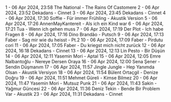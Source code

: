1 - 06 Apr 2024, 23:58	The National - The Rains Of Castomere
2 - 06 Apr 2024, 23:52	Dekadans - Cinnet
3 - 06 Apr 2024, 23:45	Dekadans - Cinnet
4 - 06 Apr 2024, 17:30	Soffie - Für immer Frühling - Akustik Version
5 - 06 Apr 2024, 17:26	AnnenMayKantereit - Als ich ein Kind war
6 - 06 Apr 2024, 17:21	Tua - Wenn ich gehen muss
7 - 06 Apr 2024, 17:19	Der Plot - Ich habe Fragen
8 - 06 Apr 2024, 17:16	Dino Brandão - Putsch
9 - 06 Apr 2024, 17:13	Faber - Sag mir wie du heisst - Pt.2
10 - 06 Apr 2024, 17:09	Faber - Pirdutu cori
11 - 06 Apr 2024, 17:05	Faber - Du kriegst mich nicht zurück
12 - 06 Apr 2024, 16:18	Dekadans - Cinnet
13 - 06 Apr 2024, 12:13	Lin Pesto - Bir Düşün
14 - 06 Apr 2024, 12:11	Yasemin Mori - Aptal
15 - 06 Apr 2024, 12:05	Emre Nalbantoğlu - Nereye Dersen Oraya
16 - 06 Apr 2024, 12:00	Sena Şener - Sendin Düşmanım
17 - 06 Apr 2024, 11:57	Jingle Jungle - Hep Yanımda Olsan - Akustik Versiyon
18 - 06 Apr 2024, 11:54	Bülent Ortaçgil - Denize Doğru
19 - 06 Apr 2024, 11:51	Mehmet Güreli - Kimse Bilmez
20 - 06 Apr 2024, 11:47	Yasemin Mori - Mutsuz Punk
21 - 06 Apr 2024, 11:43	Sakin - Yağmur Güncesi
22 - 06 Apr 2024, 11:36	Deniz Tekin - Bende Bir Problem Var - Akustik
23 - 06 Apr 2024, 11:31	Dekadans - Cinnet
